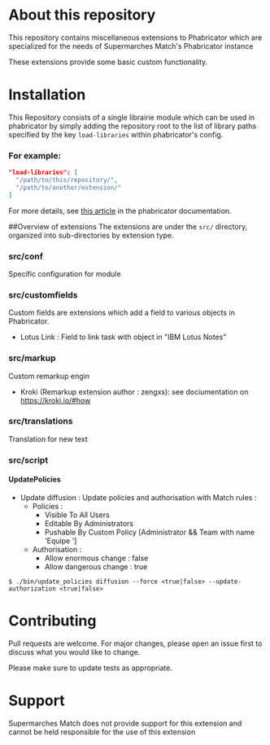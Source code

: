 # About this repository
This repository contains miscellaneous extensions to Phabricator which are specialized for the needs of Supermarches Match's Phabricator instance

These extensions provide some basic custom functionality.

# Installation
This Repository consists of a single librairie module which can be used in 
phabricator by simply adding the repository root to the list of library paths
specified by the key `load-libraries` within phabricator's config.

### For example:

```json
"load-libraries": [
  "/path/to/this/repository/",
  "/path/to/another/extension/"
]
```

For more details, see [this article](https://secure.phabricator.com/book/phabcontrib/article/adding_new_classes/#linking-with-phabricator) in the phabricator documentation.

##Overview of extensions
The extensions are under the `src/` directory, organized into sub-directories
by extension type.

### src/conf
Specific configuration for module  


### src/customfields
Custom fields are extensions which add a field to various objects in Phabricator.
- Lotus Link : Field to link task with object in "IBM Lotus Notes"  

### src/markup
Custom remarkup engin 
- Kroki (Remarkup extension author : zengxs): see dociumentation on https://kroki.io/#how 

### src/translations
Translation for new text  

### src/script
#### UpdatePolicies
- Update diffusion : Update policies and authorisation with Match rules :
    - Policies : 
        - Visible To <space> All Users
        - Editable By Administrators
        - Pushable By Custom Policy [Administrator && Team with name 'Equipe <spaceName>']
    - Authorisation :
        - Allow enormous change : false
        - Allow dangerous change : true 
```
$ ./bin/update_policies diffusion --force <true|false> --update-authorization <true|false>
```


# Contributing
Pull requests are welcome. For major changes, please open an issue first to discuss what you would like to change.

Please make sure to update tests as appropriate.

# Support
Supermarches Match does not provide support for this extension and cannot be held responsible for the use of this extension